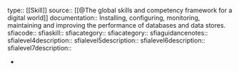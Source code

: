 type:: [[Skill]]
source:: [[@The global skills and competency framework for a digital world]]
documentation:: Installing, configuring, monitoring, maintaining and improving the performance of databases and data stores.
sfiacode::
sfiaskill::
sfiacategory::
sfiacategory::
sfiaguidancenotes::
sfialevel4description::
sfialevel5description::
sfialevel6description::
sfialevel7description::

-